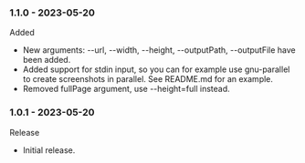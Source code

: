 ### 1.1.0 - 2023-05-20
Added
- New arguments: --url, --width, --height, --outputPath, --outputFile have been added.
- Added support for stdin input, so you can for example use gnu-parallel to create screenshots in parallel. See README.md for an example.
- Removed fullPage argument, use --height=full instead.

### 1.0.1 - 2023-05-20
Release
- Initial release.